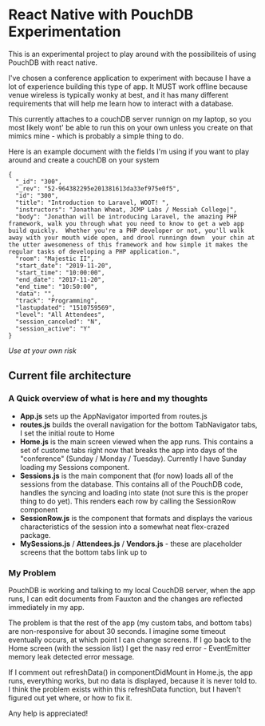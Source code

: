 # React Native with PouchDB Experimentation

This is an experimental project to play around with the possibiliteis of using PouchDB with react native.

I've chosen a conference application to experiment with because I have a lot of experience building this type of app. It MUST work offline because venue wireless is typically wonky at best, and it has many different requirements that will help me learn how to interact with a database.

This currently attaches to a couchDB server runnign on my laptop, so you most likely wont' be able to run this on your own unless you create on that mimics mine - which is probably a simple thing to do.

Here is an example document with the fields I'm using if you want to play around and create a couchDB on your system

    {
      "_id": "300",
      "_rev": "52-964382295e201381613da33ef975e0f5",
      "id": "300",
      "title": "Introduction to Laravel, WOOT! ",
      "instructors": "Jonathan Wheat, JCMP Labs / Messiah College|",
      "body": "Jonathan will be introducing Laravel, the amazing PHP framework, walk you through what you need to know to get a web app build quickly.  Whether you're a PHP developer or not, you'll walk away with your mouth wide open, and drool runningn down  your chin at the utter awesomeness of this framework and how simple it makes the regular tasks of developing a PHP application.",
      "room": "Majestic II",
      "start_date": "2019-11-20",
      "start_time": "10:00:00",
      "end_date": "2017-11-20",
      "end_time": "10:50:00",
      "data": "",
      "track": "Programming",
      "lastupdated": "1510759569",
      "level": "All Attendees",
      "session_canceled": "N",
      "session_active": "Y"
    }

_Use at your own risk_

## Current file architecture

### A Quick overview of what is here and my thoughts

- **App.js** sets up the AppNavigator imported from routes.js
- **routes.js** builds the overall navigation for the bottom TabNavigator tabs, I set the initial route to Home
- **Home.js** is the main screen viewed when the app runs. This contains a set of custome tabs right now that breaks the app into days of the "conference" (Sunday / Monday / Tuesday). Currently I have Sunday loading my Sessions component.
- **Sessions.js** is the main component that (for now) loads all of the sessions from the database. This contains all of the PouchDB code, handles the syncing and loading into state (not sure this is the proper thing to do yet). This renders each row by calling the SessionRow component
- **SessionRow.js** is the component that formats and displays the various characteristics of the session into a somewhat neat flex-crazed package.
- **MySessions.js** / **Attendees.js** / **Vendors.js** - these are placeholder screens that the bottom tabs link up to

### My Problem

PouchDB is working and talking to my local CouchDB server, when the app runs, I can edit documents from Fauxton and the changes are reflected immediately in my app.

The problem is that the rest of the app (my custom tabs, and bottom tabs) are non-responsive for about 30 seconds. I imagine some timeout eventually occurs, at which point I can change screens. If I go back to the Home screen (with the session list) I get the nasy red error - EventEmitter memory leak detected error message.

If I comment out refreshData() in componentDidMount in Home.js, the app runs, everything works, but no data is displayed, because it is never told to. I think the problem exists within this refreshData function, but I haven't figured out yet where, or how to fix it.

Any help is appreciated!
